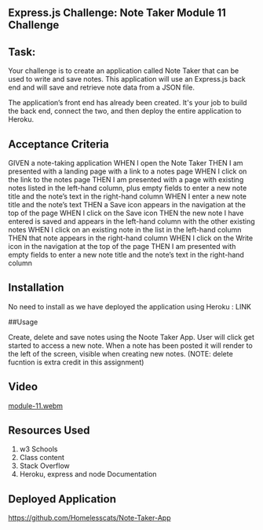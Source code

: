 ## Express.js Challenge: Note Taker Module 11 Challenge


## Task:
Your challenge is to create an application called Note Taker that can be used to write and save notes. This application will use an Express.js back end and will save and retrieve note data from a JSON file.

The application’s front end has already been created. It's your job to build the back end, connect the two, and then deploy the entire application to Heroku.

## Acceptance Criteria
GIVEN a note-taking application
WHEN I open the Note Taker
THEN I am presented with a landing page with a link to a notes page
WHEN I click on the link to the notes page
THEN I am presented with a page with existing notes listed in the left-hand column, plus empty fields to enter a new note title and the note’s text in the right-hand column
WHEN I enter a new note title and the note’s text
THEN a Save icon appears in the navigation at the top of the page
WHEN I click on the Save icon
THEN the new note I have entered is saved and appears in the left-hand column with the other existing notes
WHEN I click on an existing note in the list in the left-hand column
THEN that note appears in the right-hand column
WHEN I click on the Write icon in the navigation at the top of the page
THEN I am presented with empty fields to enter a new note title and the note’s text in the right-hand column

## Installation 
No need to install as we have deployed the application using Heroku : LINK

##Usage

Create, delete and save notes using the Noote Taker App. User will click get started to access a new note. When a note has been posted it will render to the left of the screen, visible when creating new notes. 
(NOTE: delete fucntion is extra credit in this assignment)  
## Video 


[module-11.webm](https://github.com/Homelesscats/Note-Taker-App/assets/126728979/7d677154-1a8e-4952-8539-08cee2f2c12f)

## Resources Used

<ol>
  <li>w3 Schools </li>
  <li>Class content</li>
  <li>Stack Overflow</li>
  <li>Heroku, express and node Documentation </li>
</ol>

## Deployed Application
https://github.com/Homelesscats/Note-Taker-App
